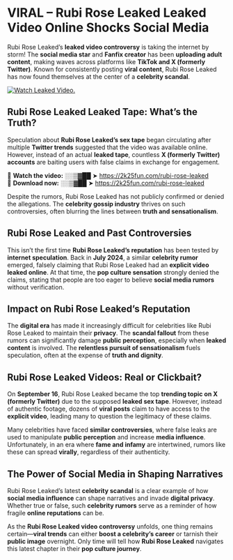 # VIRAL – Rubi Rose Leaked Leaked Video Online Shocks Social Media 

Rubi Rose Leaked’s **leaked video controversy** is taking the internet by storm! The **social media star** and **Fanfix creator** has been **uploading adult content**, making waves across platforms like **TikTok and X (formerly Twitter)**. Known for consistently posting **viral content**, Rubi Rose Leaked has now found themselves at the center of a **celebrity scandal**.  

[![Watch Leaked Video.](https://miro.medium.com/v2/resize:fit:828/format:webp/1*cilzJN44JGOrTw9NJCrNHA.gif "Watch Leaked Video")](https://2k25fun.com/rubi-rose-leaked)

## **Rubi Rose Leaked Leaked Tape: What’s the Truth?**  
Speculation about **Rubi Rose Leaked’s sex tape** began circulating after multiple **Twitter trends** suggested that the video was available online. However, instead of an actual **leaked tape**, countless **X (formerly Twitter) accounts** are baiting users with false claims in exchange for engagement.  

🔹 **Watch the video:** ░░▒▓██ ➤ https://2k25fun.com/rubi-rose-leaked  
🔹 **Download now:** ░░▒▓██ ➤ https://2k25fun.com/rubi-rose-leaked  

Despite the rumors, Rubi Rose Leaked has not publicly confirmed or denied the allegations. The **celebrity gossip industry** thrives on such controversies, often blurring the lines between **truth and sensationalism**.  

## **Rubi Rose Leaked and Past Controversies**  
This isn’t the first time **Rubi Rose Leaked’s reputation** has been tested by **internet speculation**. Back in **July 2024**, a similar **celebrity rumor** emerged, falsely claiming that Rubi Rose Leaked had an **explicit video leaked online**. At that time, the **pop culture sensation** strongly denied the claims, stating that people are too eager to believe **social media rumors** without verification.  

## **Impact on Rubi Rose Leaked’s Reputation**  
The **digital era** has made it increasingly difficult for celebrities like Rubi Rose Leaked to maintain their **privacy**. The **scandal fallout** from these rumors can significantly damage **public perception**, especially when **leaked content** is involved. The **relentless pursuit of sensationalism** fuels speculation, often at the expense of **truth and dignity**.  

## **Rubi Rose Leaked Videos: Real or Clickbait?**  
On **September 16**, Rubi Rose Leaked became the top **trending topic on X (formerly Twitter)** due to the supposed **leaked sex tape**. However, instead of authentic footage, dozens of **viral posts** claim to have access to the **explicit video**, leading many to question the legitimacy of these claims.  

Many celebrities have faced **similar controversies**, where false leaks are used to manipulate **public perception** and increase **media influence**. Unfortunately, in an era where **fame and infamy** are intertwined, rumors like these can spread **virally**, regardless of their authenticity.  

## **The Power of Social Media in Shaping Narratives**  
Rubi Rose Leaked’s latest **celebrity scandal** is a clear example of how **social media influence** can shape narratives and invade **digital privacy**. Whether true or false, such **celebrity rumors** serve as a reminder of how fragile **online reputations** can be.  

As the **Rubi Rose Leaked video controversy** unfolds, one thing remains certain—**viral trends** can either **boost a celebrity’s career** or tarnish their **public image** overnight. Only time will tell how **Rubi Rose Leaked** navigates this latest chapter in their **pop culture journey**. 